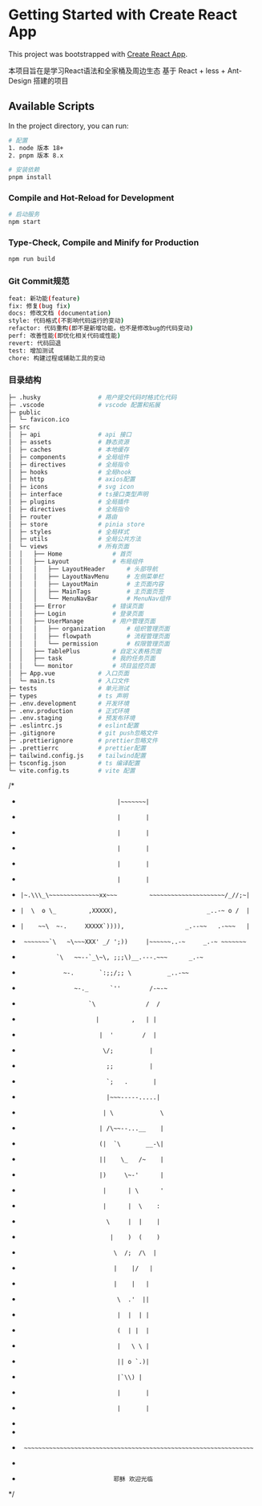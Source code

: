 # Getting Started with Create React App

This project was bootstrapped with [Create React App](https://github.com/facebook/create-react-app).


本项目旨在是学习React语法和全家桶及周边生态
基于 React + less + Ant-Design 搭建的项目

## Available Scripts

In the project directory, you can run:
```sh
# 配置
1. node 版本 18+
2. pnpm 版本 8.x
```

```sh
# 安装依赖
pnpm install
```

### Compile and Hot-Reload for Development

```sh
# 启动服务
npm start
```

### Type-Check, Compile and Minify for Production

```sh
npm run build
```

### Git Commit规范

```sh
feat: 新功能(feature)
fix: 修复(bug fix)
docs: 修改文档 (documentation)
style: 代码格式(不影响代码运行的变动)
refactor: 代码重构(即不是新增功能，也不是修改bug的代码变动)
perf: 改善性能(即优化相关代码或性能)
revert: 代码回退
test: 增加测试
chore: 构建过程或辅助工具的变动
```

### 目录结构

```bash
├─ .husky                # 用户提交代码时格式化代码
├─ .vscode               # vscode 配置和拓展
├─ public
│  └─ favicon.ico
├─ src
│  ├─ api                # api 接口
│  ├─ assets             # 静态资源
│  ├─ caches             # 本地缓存
│  ├─ components         # 全局组件
│  ├─ directives         # 全局指令
│  ├─ hooks              # 全局hook
│  ├─ http               # axios配置
│  ├─ icons              # svg icon
│  ├─ interface          # ts接口类型声明
│  ├─ plugins            # 全局插件
│  ├─ directives         # 全局指令
│  ├─ router             # 路由
│  ├─ store              # pinia store
│  ├─ styles             # 全局样式
│  ├─ utils              # 全局公共方法
│  └─ views              # 所有页面
│  │   ├── Home              # 首页
│  │   ├── Layout            # 布局组件
│  │   │   ├── LayoutHeader      # 头部导航
│  │   │   ├── LayoutNavMenu     # 左侧菜单栏
│  │   │   ├── LayoutMain        # 主页面内容
│  │   │   ├── MainTags          # 主页面页签
│  │   │   └── MenuNavBar        # MenuNav组件
│  │   ├── Error             # 错误页面
│  │   ├── Login             # 登录页面
│  │   ├── UserManage        # 用户管理页面
│  │   │   ├── organization      # 组织管理页面
│  │   │   ├── flowpath          # 流程管理页面
│  │   │   └── permission        # 权限管理页面
│  │   ├── TablePlus         # 自定义表格页面
│  │   ├── task              # 我的任务页面
│  │   └── monitor           # 项目监控页面
│  ├─ App.vue            # 入口页面
│  └─ main.ts            # 入口文件
├─ tests                 # 单元测试
├─ types                 # ts 声明
├─ .env.development      # 开发环境
├─ .env.production       # 正式环境
├─ .env.staging          # 预发布环境
├─ .eslintrc.js          # eslint配置
├─ .gitignore            # git push忽略文件
├─ .prettierignore       # prettier忽略文件
├─ .prettierrc           # prettier配置
├─ tailwind.config.js    # tailwind配置
├─ tsconfig.json         # ts 编译配置
└─ vite.config.ts        # vite 配置
```


/*
 *                                |~~~~~~~|
 *                                |       |
 *                                |       |
 *                                |       |
 *                                |       |
 *                                |       |
 *     |~.\\\_\~~~~~~~~~~~~~~xx~~~         ~~~~~~~~~~~~~~~~~~~~~/_//;~|
 *     |  \  o \_         ,XXXXX),                         _..-~ o /  |
 *     |    ~~\  ~-.     XXXXX`)))),                 _.--~~   .-~~~   |
 *      ~~~~~~~`\   ~\~~~XXX' _/ ';))     |~~~~~~..-~     _.-~ ~~~~~~~
 *               `\   ~~--`_\~\, ;;;\)__.---.~~~      _.-~
 *                 ~-.       `:;;/;; \          _..-~~
 *                    ~-._      `''        /-~-~
 *                        `\              /  /
 *                          |         ,   | |
 *                           |  '        /  |
 *                            \/;          |
 *                             ;;          |
 *                             `;   .       |
 *                             |~~~-----.....|
 *                            | \             \
 *                           | /\~~--...__    |
 *                           (|  `\       __-\|
 *                           ||    \_   /~    |
 *                           |)     \~-'      |
 *                            |      | \      '
 *                            |      |  \    :
 *                             \     |  |    |
 *                              |    )  (    )
 *                               \  /;  /\  |
 *                               |    |/   |
 *                               |    |   |
 *                                \  .'  ||
 *                                |  |  | |
 *                                (  | |  |
 *                                |   \ \ |
 *                                || o `.)|
 *                                |`\\) |
 *                                |       |
 *                                |       |
 * 
 * 
 *      ~~~~~~~~~~~~~~~~~~~~~~~~~~~~~~~~~~~~~~~~~~~~~~~~~~~~~~~~~~~~~~~~
 *
 *                               耶稣 欢迎光临
 */
